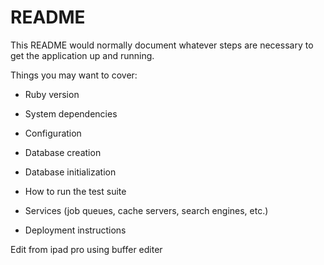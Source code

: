 # README

This README would normally document whatever steps are necessary to get the
application up and running.

Things you may want to cover:

* Ruby version
 
* System dependencies

* Configuration

* Database creation

* Database initialization

* How to run the test suite

* Services (job queues, cache servers, search engines, etc.)

* Deployment instructions

Edit from ipad pro using buffer editer
